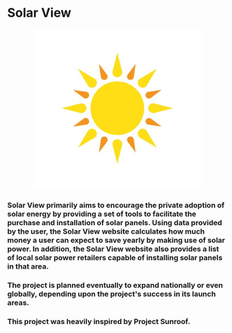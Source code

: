 # Solar View 
<p align="center" border-radius="50%">
  <img src="logo.jpg" />
</p>
 
### Solar View primarily aims to encourage the private adoption of solar energy by providing a set of tools to facilitate the purchase and installation of solar panels. Using data provided by the user, the Solar View website calculates how much money a user can expect to save yearly by making use of solar power. In addition, the Solar View website also provides a list of local solar power retailers capable of installing solar panels in that area.

### The project is planned eventually to expand nationally or even globally, depending upon the project's success in its launch areas.

### This project was heavily inspired by Project Sunroof.
